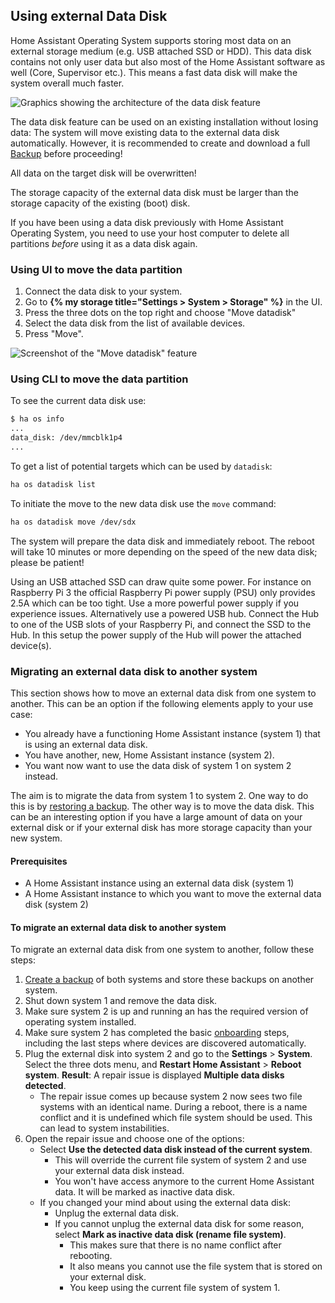 ## Using external Data Disk

Home Assistant Operating System supports storing most data on an external storage medium (e.g. USB attached SSD or HDD). This data disk contains not only user data but also most of the Home Assistant software as well (Core, Supervisor etc.). This means a fast data disk will make the system overall much faster.

![Graphics showing the architecture of the data disk feature](/images/haos/usb-data-disk.png)

The data disk feature can be used on an existing installation without losing data: The system will move existing data to the external data disk automatically. However, it is recommended to create and download a full <a href="#backups">Backup</a> before proceeding!

<div class='note warning'>

  All data on the target disk will be overwritten!

</div>

<div class='note'>

  The storage capacity of the external data disk must be larger than the storage capacity of the existing (boot) disk.

</div>

<div class='note'>

  If you have been using a data disk previously with Home Assistant Operating System, you need to use your host computer to delete all partitions *before* using it as a data disk again.

</div>

### Using UI to move the data partition

1. Connect the data disk to your system.
2. Go to **{% my storage title="Settings > System > Storage" %}** in the UI.
3. Press the three dots on the top right and choose "Move datadisk"
4. Select the data disk from the list of available devices.
5. Press "Move".

![Screenshot of the "Move datadisk" feature](/images/screenshots/move-datadisk.png)

### Using CLI to move the data partition

To see the current data disk use:

```sh
$ ha os info
...
data_disk: /dev/mmcblk1p4
...
```

To get a list of potential targets which can be used by `datadisk`:

```sh
ha os datadisk list
```

To initiate the move to the new data disk use the `move` command:

```sh
ha os datadisk move /dev/sdx
```

The system will prepare the data disk and immediately reboot. The reboot will take 10 minutes or more depending on the speed of the new data disk; please be patient!

<div class='note'>

Using an USB attached SSD can draw quite some power. For instance on Raspberry Pi 3 the official Raspberry Pi power supply (PSU) only provides 2.5A which can be too tight. Use a more powerful power supply if you experience issues. Alternatively use a powered USB hub. Connect the Hub to one of the USB slots of your Raspberry Pi, and connect the SSD to the Hub. In this setup the power supply of the Hub will power the attached device(s).

</div>

### Migrating an external data disk to another system

This section shows how to move an external data disk from one system to another.
This can be an option if the following elements apply to your use case:

- You already have a functioning Home Assistant instance (system 1) that is using an external data disk.
- You have another, new, Home Assistant instance (system 2).
- You want now want to use the data disk of system 1 on system 2 instead.

The aim is to migrate the data from system 1 to system 2. One way to do this is by [restoring a backup](/common-tasks/os/#restoring-a-backup). The other way is to move the data disk. This can be an interesting option if you have a large amount of data on your external disk or if your external disk has more storage capacity than your new system.

#### Prerequisites

- A Home Assistant instance using an external data disk (system 1)
- A Home Assistant instance to which you want to move the external data disk (system 2)

#### To migrate an external data disk to another system

To migrate an external data disk from one system to another, follow these steps:

1. [Create a backup](/common-tasks/os/#backups) of both systems and store these backups on another system.
2. Shut down system 1 and remove the data disk.
3. Make sure system 2 is up and running an has the required version of operating system installed.
4. Make sure system 2 has completed the basic [onboarding](/getting-started/onboarding/) steps, including the last steps where devices are discovered automatically.
5. Plug the external disk into system 2 and go to the **Settings** > **System**. Select the three dots menu, and **Restart Home Assistant** > **Reboot system**.
   **Result**: A repair issue is displayed **Multiple data disks detected**.
   - The repair issue comes up because system 2 now sees two file systems with an identical name. During a reboot, there is a name conflict and it is undefined which file system should be used. This can lead to system instabilities.
6. Open the repair issue and choose one of the options:
   - Select **Use the detected data disk instead of the current system**.
     - This will override the current file system of system 2 and use your external data disk instead.
     - You won't have access anymore to the current Home Assistant data. It will be marked as inactive data disk.
   - If you changed your mind about using the external data disk:
     - Unplug the external data disk.
     - If you cannot unplug the external data disk for some reason, select **Mark as inactive data disk (rename file system)**.
       - This makes sure that there is no name conflict after rebooting.
       - It also means you cannot use the file system that is stored on your external disk.
       - You keep using the current file system of system 1.
